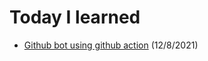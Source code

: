 # Today I learned

- [Github bot using github action](https://github.com/ronnapatp/today-I-learn/tree/main/blog) (12/8/2021)
